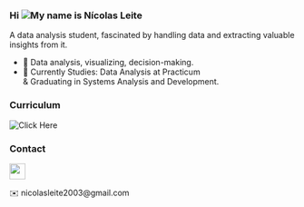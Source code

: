 ### Hi ![](https://user-images.githubusercontent.com/18350557/176309783-0785949b-9127-417c-8b55-ab5a4333674e.gif)My name is Nícolas Leite
A data analysis student, fascinated by handling data and extracting valuable insights from it. <br>
* 🧠  Data analysis, visualizing, decision-making. <br>
* 🚀  Currently Studies: Data Analysis at Practicum <br>
    &  Graduating in Systems Analysis and Development.

### Curriculum
![Click Here](https://drive.google.com/file/d/1DYqK48WKa6-fcGDNHLe7IAPzKxnarZz6/view?usp=drive_link)

### Contact
<p align="left"></a> <a href="https://www.linkedin.com/in/nicolas-leite-4b088a268/" target="_blank" rel="noreferrer"><img src="https://raw.githubusercontent.com/danielcranney/readme-generator/main/public/icons/socials/linkedin.svg" width="28" height="28" /></a>
</p>
✉️  nicolasleite2003@gmail.com
